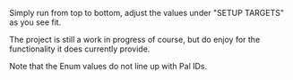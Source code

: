 
Simply run from top to bottom, adjust the values under "SETUP TARGETS" as you see fit. 

The project is still a work in progress of course, but do enjoy for the functionality it does currently provide. 

Note that the Enum values do not line up with Pal IDs. 
